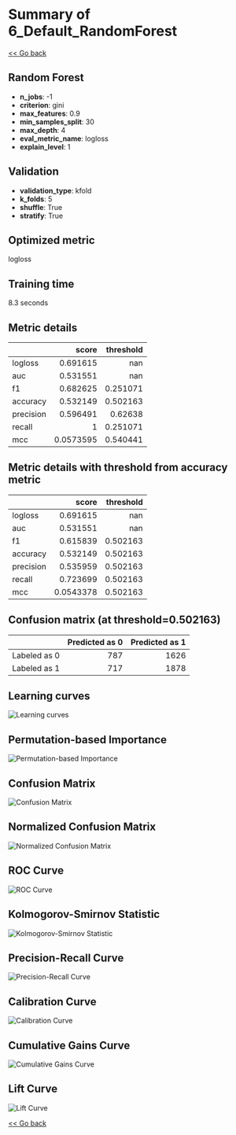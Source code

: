 # Summary of 6_Default_RandomForest

[<< Go back](../README.md)


## Random Forest
- **n_jobs**: -1
- **criterion**: gini
- **max_features**: 0.9
- **min_samples_split**: 30
- **max_depth**: 4
- **eval_metric_name**: logloss
- **explain_level**: 1

## Validation
 - **validation_type**: kfold
 - **k_folds**: 5
 - **shuffle**: True
 - **stratify**: True

## Optimized metric
logloss

## Training time

8.3 seconds

## Metric details
|           |     score |   threshold |
|:----------|----------:|------------:|
| logloss   | 0.691615  |  nan        |
| auc       | 0.531551  |  nan        |
| f1        | 0.682625  |    0.251071 |
| accuracy  | 0.532149  |    0.502163 |
| precision | 0.596491  |    0.62638  |
| recall    | 1         |    0.251071 |
| mcc       | 0.0573595 |    0.540441 |


## Metric details with threshold from accuracy metric
|           |     score |   threshold |
|:----------|----------:|------------:|
| logloss   | 0.691615  |  nan        |
| auc       | 0.531551  |  nan        |
| f1        | 0.615839  |    0.502163 |
| accuracy  | 0.532149  |    0.502163 |
| precision | 0.535959  |    0.502163 |
| recall    | 0.723699  |    0.502163 |
| mcc       | 0.0543378 |    0.502163 |


## Confusion matrix (at threshold=0.502163)
|              |   Predicted as 0 |   Predicted as 1 |
|:-------------|-----------------:|-----------------:|
| Labeled as 0 |              787 |             1626 |
| Labeled as 1 |              717 |             1878 |

## Learning curves
![Learning curves](learning_curves.png)

## Permutation-based Importance
![Permutation-based Importance](permutation_importance.png)
## Confusion Matrix

![Confusion Matrix](confusion_matrix.png)


## Normalized Confusion Matrix

![Normalized Confusion Matrix](confusion_matrix_normalized.png)


## ROC Curve

![ROC Curve](roc_curve.png)


## Kolmogorov-Smirnov Statistic

![Kolmogorov-Smirnov Statistic](ks_statistic.png)


## Precision-Recall Curve

![Precision-Recall Curve](precision_recall_curve.png)


## Calibration Curve

![Calibration Curve](calibration_curve_curve.png)


## Cumulative Gains Curve

![Cumulative Gains Curve](cumulative_gains_curve.png)


## Lift Curve

![Lift Curve](lift_curve.png)



[<< Go back](../README.md)
